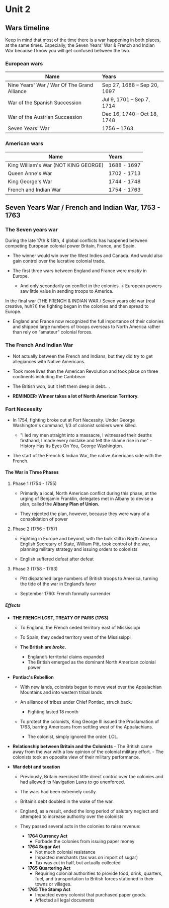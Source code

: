 # Unit 2
## Wars timeline

 Keep in mind that most of the time there is a war happening in both places, at the same times. Especially, the Seven Years' War & French and Indian War because I know you will get confused between the two.

### European wars

| Name                                        | Years                        |
| --------------------------------------------|:-----------------------------|
| Nine Years' War / War Of The Grand Alliance | Sep 27, 1688 – Sep 20, 1697  |
| War of the Spanish Succession               | Jul 9, 1701 – Sep 7, 1714    |
| War of the Austrian Succession              | Dec 16, 1740 – Oct 18, 1748  |
| Seven Years' War                            | 1756 – 1763                  |

### American wars

| Name                                 | Years       |
| -------------------------------------|:------------|
| King William's War (NOT KING GEORGE) | 1688 - 1697 |
| Queen Anne's War                     | 1702 - 1713 |
| King George's War                    | 1744 - 1748 |
| French and Indian War                | 1754 - 1763 |

## Seven Years War / French and Indian War, 1753 - 1763 

### The Seven years war
  
  During the late 17th & 18th, 4 global conflicts has happened between competing European colonial power Britain, France, and Spain.

  - The winner would win over the West Indies and Canada. And would also gain control over the lucrative colonial trade.

  - The first three wars between England and France were *mostly* in Europe.
    - And only secondarily on conflict in the colonies → European powers saw little value in sending troops to America.
 
 In the final war (THE FRENCH & INDIAN WAR / Seven years old war (real creative, huh?)) the fighting began in the colonies and then spread to Europe.

 - England and France now recognized the full importance of their colonies and shipped large numbers of troops overseas to North America rather than rely on “amateur” colonial forces.

### The French And Indian War 
 - Not actually between the French and Indians, but they did try to get allegiances with Native Americans.

 - Took more lives than the American Revolution and took place on three continents including the Caribbean 

 - The British won, but it left them deep in debt.. .

 - **REMINDER: Winner takes a lot of North American Territory.**

### Fort Necessity

  - In 1754, fighting broke out at Fort Necessity. Under George Washington's command, 1/3 of colonist soldiers were killed.
    - "I led my men straight into a massacre, I witnessed their deaths firsthand, I made every mistake and felt the shame rise in me" - History Has Its Eyes On You, George Washington.

  - The start of the French & Indian War, the native Americans side with the French.

#### The War in Three Phases

 1. Phase 1 (1754 - 1755)
    * Primarily a local, North American conflict during this phase, at the urging of Benjamin Franklin, delegates met in Albany to devise a plan, called the **Albany Plan of Union**.

    * They rejected the plan, however, because they were wary of a consolidation of power
 
 2. Phase 2 (1756 - 1757)
    * Fighting in Europe and beyond, with the bulk still in North America English Secretary of State, William Pitt, took control of the war, planning military strategy and issuing orders to colonists

    * English suffered defeat after defeat

 3. Phase 3 (1758 - 1763)
    * Pitt dispatched large numbers of British troops to America, turning the tide of the war in England’s favor

    * September 1760: French formally surrender

##### Effects

  - **THE FRENCH LOST, TREATY OF PARIS (1763)**
    - To England, the French ceded territory east of Mississippi 

    - To Spain, they ceded territory west of the Mississippi

    - **The British are *broke*.**
      - England’s territorial claims expanded
      - The British emerged as the dominant North American colonial power

  - **Pontiac's Rebellion**
    - With new lands, colonists began to move west over the Appalachian Mountains and into western tribal lands
    
    - An alliance of tribes under Chief Pontiac, struck back. 
      - Fighting lasted 18 month

    - To protect the colonists, King George III issued the Proclamation of 1763, barring Americans from settling west of the Appalachians.
      - The colonist, simply ignored the order. LOL.

  -  **Relationship between Britain and the Colonists**
    - The British came away from the war with a low opinion of the colonial military effort. 
    - The colonists took an opposite view of their military performance.

  - **War debt and taxation**
    - Previously, Britain exercised little direct control over the colonies and had allowed its Navigation Laws to go unenforced. 
    - The wars had been extremely costly.
    - Britain’s debt doubled in the wake of the war.
    - England, as a result, ended the long period of salutary neglect and attempted to increase authority over the colonists
    
    - They passed several acts in the colonies to raise revenue:
      - **1764 Currency Act**
        - Forbade the colonies from issuing paper money
      - **1764 Sugar Act**
        - Not much colonial resistance
        - Impacted merchants (tax was on import of sugar)
        - Tax was cut in half, but actually collected
      - **1765 Quartering Act**
        - Requiring colonial authorities to provide food, drink, quarters, fuel, and transportation to British forces stationed in their towns or villages.
      - **1765 The Stamp Act**
        - Impacted every colonist that purchased paper goods.
        - Affected all legal documents

